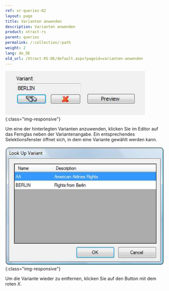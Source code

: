 ```yaml
---
ref: xr-queries-02
layout: page
title: Varianten anwenden
description: Varianten anwenden
product: xtract-rs
parent: queries
permalink: /:collection/:path
weight: 2
lang: de_DE
old_url: /Xtract-RS-DE/default.aspx?pageid=varianten-anwenden
---
```


![Query-Variant-001](/img/content/Query-Variant-001.png){:class="img-responsive"}

Um eine der hinterlegten Varianten anzuwenden, klicken Sie im Editor auf das Fernglas neben der Variantenangabe. Ein entsprechendes Selektionsfenster öffnet sich, in dem eine Variante gewählt werden kann.

![Query-Variant-002](/img/content/Query-Variant-002.png){:class="img-responsive"}

Um die Variante wieder zu entfernen, klicken Sie auf den Button mit dem roten *X*.